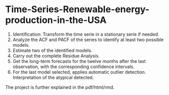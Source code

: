 # Time-Series-Renewable-energy-production-in-the-USA
1. Identification: Transform the time serie in a stationary serie if needed.
2. Analyze the ACF and PACF of the series to identify at least two possible models.
3. Estimate two of the identified models.
4. Carry out the complete Residue Analysis.
5. Get the long-term forecasts for the twelve months after the last observation, with the corresponding confidence intervals.
6. For the last model selected, applies automatic outlier detection. Interpretation of the atypical detected.

The project is further explained in the pdf/html/rmd.
